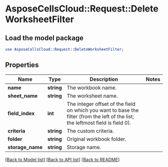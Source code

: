 # AsposeCellsCloud::Request::DeleteWorksheetFilter 

## Load the model package
```perl
use AsposeCellsCloud::Request::DeleteWorksheetFilter;
```

## Properties
Name | Type | Description | Notes
------------ | ------------- | ------------- | -------------
**name** | **string** | The workbook name. |
**sheet_name** | **string** | The worksheet name. |
**field_index** | **int** | The integer offset of the field on which you want to base the filter (from the left of the list; the leftmost field is field 0). |
**criteria** | **string** | The custom criteria. |
**folder** | **string** | Original workbook folder. |
**storage_name** | **string** | Storage name. |  

[[Back to Model list]](../README.md#documentation-for-requests) [[Back to API list]](../README.md#documentation-for-api-endpoints) [[Back to README]](../README.md)


